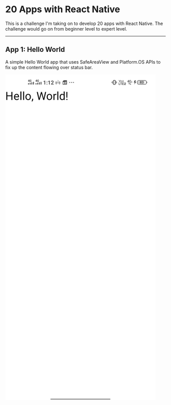 # 20 Apps with React Native

This is a challenge I'm taking on to develop 20 apps with React Native. The challenge would go on from beginner level to expert level.

---

## App 1: Hello World

A simple Hello World app that uses SafeAreaView and Platform.OS APIs to fix up the content flowing over status bar.

![Hello World Demo](./HelloWorld/helloWorldDemo.jpg)
